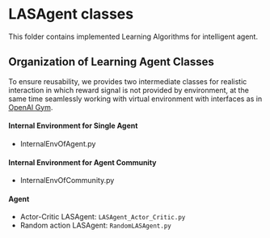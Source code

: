 # LASAgent classes
This folder contains implemented Learning Algorithms for intelligent agent. 


## Organization of Learning Agent Classes
To ensure reusability, we provides two intermediate classes for realistic interaction in which reward signal is not provided by environment, at the same time seamlessly working with virtual environment with interfaces as in [OpenAI Gym](https://gym.openai.com/docs/). 
#### Internal Environment for Single Agent ####
* InternalEnvOfAgent.py
#### Internal Environment for Agent Community ####
* InternalEnvOfCommunity.py
#### Agent ####

* Actor-Critic LASAgent: `LASAgent_Actor_Critic.py`
* Random action LASAgent: `RandomLASAgent.py`
